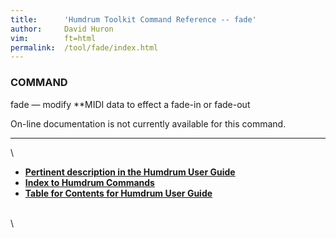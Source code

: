 ```yaml
---
title:		'Humdrum Toolkit Command Reference -- fade'
author:		David Huron
vim:		ft=html
permalink:	/tool/fade/index.html
---
```


### COMMAND

<span class="tool">fade</span> &mdash; modify \*\*MIDI data to effect a fade-in or fade-out

On-line documentation is not currently available for this command.

------------------------------------------------------------------------

\

-   [**Pertinent description in the Humdrum User
    Guide**](../guide34.html#Interval_Vectors_Using_the_iv_Command)
-   [**Index to Humdrum Commands**](../commands.toc.html)
-   [**Table for Contents for Humdrum User Guide**](../guide.toc.html)

\
\
